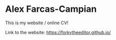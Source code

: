 # Alex Farcas-Campian

This is my website / online CV!

Link to the website: https://forkytheeditor.github.io/
